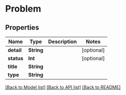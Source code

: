 # Problem

## Properties
Name | Type | Description | Notes
------------ | ------------- | ------------- | -------------
**detail** | **String** |  | [optional] 
**status** | **Int** |  | [optional] 
**title** | **String** |  | 
**type** | **String** |  | 

[[Back to Model list]](../README.md#documentation-for-models) [[Back to API list]](../README.md#documentation-for-api-endpoints) [[Back to README]](../README.md)


